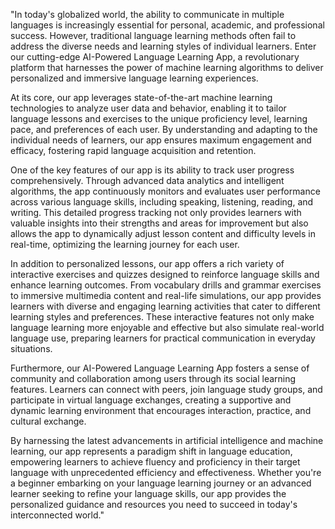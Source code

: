 "In today's globalized world, the ability to communicate in multiple languages is increasingly essential for personal, academic, and professional success. However, traditional language learning methods often fail to address the diverse needs and learning styles of individual learners. Enter our cutting-edge AI-Powered Language Learning App, a revolutionary platform that harnesses the power of machine learning algorithms to deliver personalized and immersive language learning experiences.

At its core, our app leverages state-of-the-art machine learning technologies to analyze user data and behavior, enabling it to tailor language lessons and exercises to the unique proficiency level, learning pace, and preferences of each user. By understanding and adapting to the individual needs of learners, our app ensures maximum engagement and efficacy, fostering rapid language acquisition and retention.

One of the key features of our app is its ability to track user progress comprehensively. Through advanced data analytics and intelligent algorithms, the app continuously monitors and evaluates user performance across various language skills, including speaking, listening, reading, and writing. This detailed progress tracking not only provides learners with valuable insights into their strengths and areas for improvement but also allows the app to dynamically adjust lesson content and difficulty levels in real-time, optimizing the learning journey for each user.

In addition to personalized lessons, our app offers a rich variety of interactive exercises and quizzes designed to reinforce language skills and enhance learning outcomes. From vocabulary drills and grammar exercises to immersive multimedia content and real-life simulations, our app provides learners with diverse and engaging learning activities that cater to different learning styles and preferences. These interactive features not only make language learning more enjoyable and effective but also simulate real-world language use, preparing learners for practical communication in everyday situations.

Furthermore, our AI-Powered Language Learning App fosters a sense of community and collaboration among users through its social learning features. Learners can connect with peers, join language study groups, and participate in virtual language exchanges, creating a supportive and dynamic learning environment that encourages interaction, practice, and cultural exchange.

By harnessing the latest advancements in artificial intelligence and machine learning, our app represents a paradigm shift in language education, empowering learners to achieve fluency and proficiency in their target language with unprecedented efficiency and effectiveness. Whether you're a beginner embarking on your language learning journey or an advanced learner seeking to refine your language skills, our app provides the personalized guidance and resources you need to succeed in today's interconnected world."